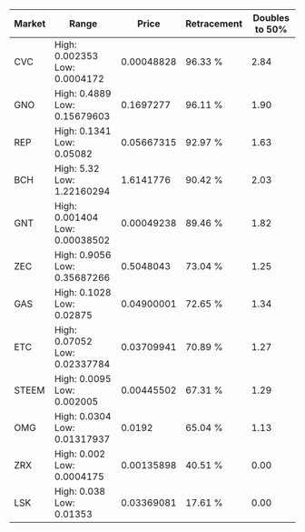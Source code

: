 | Market | Range | Price| Retracement | Doubles to 50% |
| --- | --- | --- | --- | --- |
| CVC | High: 0.002353<br />Low: 0.0004172 | 0.00048828 | 96.33 % | 2.84 |
| GNO | High: 0.4889<br />Low: 0.15679603 | 0.1697277 | 96.11 % | 1.90 |
| REP | High: 0.1341<br />Low: 0.05082 | 0.05667315 | 92.97 % | 1.63 |
| BCH | High: 5.32<br />Low: 1.22160294 | 1.6141776 | 90.42 % | 2.03 |
| GNT | High: 0.001404<br />Low: 0.00038502 | 0.00049238 | 89.46 % | 1.82 |
| ZEC | High: 0.9056<br />Low: 0.35687266 | 0.5048043 | 73.04 % | 1.25 |
| GAS | High: 0.1028<br />Low: 0.02875 | 0.04900001 | 72.65 % | 1.34 |
| ETC | High: 0.07052<br />Low: 0.02337784 | 0.03709941 | 70.89 % | 1.27 |
| STEEM | High: 0.0095<br />Low: 0.002005 | 0.00445502 | 67.31 % | 1.29 |
| OMG | High: 0.0304<br />Low: 0.01317937 | 0.0192 | 65.04 % | 1.13 |
| ZRX | High: 0.002<br />Low: 0.0004175 | 0.00135898 | 40.51 % | 0.00 |
| LSK | High: 0.038<br />Low: 0.01353 | 0.03369081 | 17.61 % | 0.00 |
